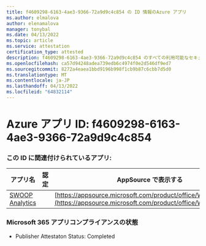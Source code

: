 ```yaml
---
title: f4609298-6163-4ae3-9366-72a9d9c4c854 の ID 情報のAzure アプリ
ms.author: elmalova
author: elenamalova
manager: tonybal
ms.date: 04/13/2022
ms.topic: article
ms.service: attestation
certification_type: attested
description: f4609298-6163-4ae3-9366-72a9d9c4c854 のすべての利用可能なセキュリティとコンプライアンス情報。
ms.openlocfilehash: ca57d94248adea739edb6c4974f0e2d546df9ed7
ms.sourcegitcommit: 8272a4eaea1bbd9196b998f1cb9b87c6cbb7d5d0
ms.translationtype: MT
ms.contentlocale: ja-JP
ms.lasthandoff: 04/13/2022
ms.locfileid: "64832114"
---
```

# <a name="azure-app-id-f4609298-6163-4ae3-9366-72a9d9c4c854"></a>Azure アプリ ID: f4609298-6163-4ae3-9366-72a9d9c4c854


### <a name="apps-associated-with-this-id"></a>この ID に関連付けられているアプリ:
| **アプリ名** | **認定** | **AppSource で表示する** |
|--------------|---------------|-----------------------|
| [SWOOP Analytics](../forward/WA200000877.md) |  | [https://appsource.microsoft.com/product/office/WA200000877](https://appsource.microsoft.com/product/office/WA200000877) |

### <a name="microsoft-365-app-compliance-status"></a>Microsoft 365 アプリコンプライアンスの状態
- Publisher Attestaton Status: Completed
